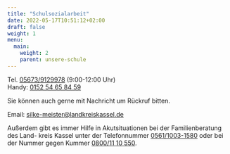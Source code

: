 ```yaml
---
title: "Schulsozialarbeit"
date: 2022-05-17T10:51:12+02:00
draft: false
weight: 1
menu:
  main:
    weight: 2
    parent: unsere-schule
---
```


Tel. <a href="tel:056739129978">05673/9129978</a> (9:00-12:00 Uhr)  
Handy: <a href="015254658459">0152 54 65 84 59</a>

Sie können auch gerne mit Nachricht um Rückruf bitten.

Email: <a href="mailto:silke-meister@landkreiskassel.de" alt="Email Silke Meister Landkreis Kassel"><i data-feather="mail"></i> silke-meister@landkreiskassel.de</a>

Außerdem gibt es immer Hilfe in Akutsituationen bei der Familienberatung des Land-
kreis Kassel unter der Telefonnummer <a href="tel:056110031580">0561/1003-1580</a> oder bei der Nummer gegen
Kummer <a href="tel:08001110550">0800/11 10 550</a>.
